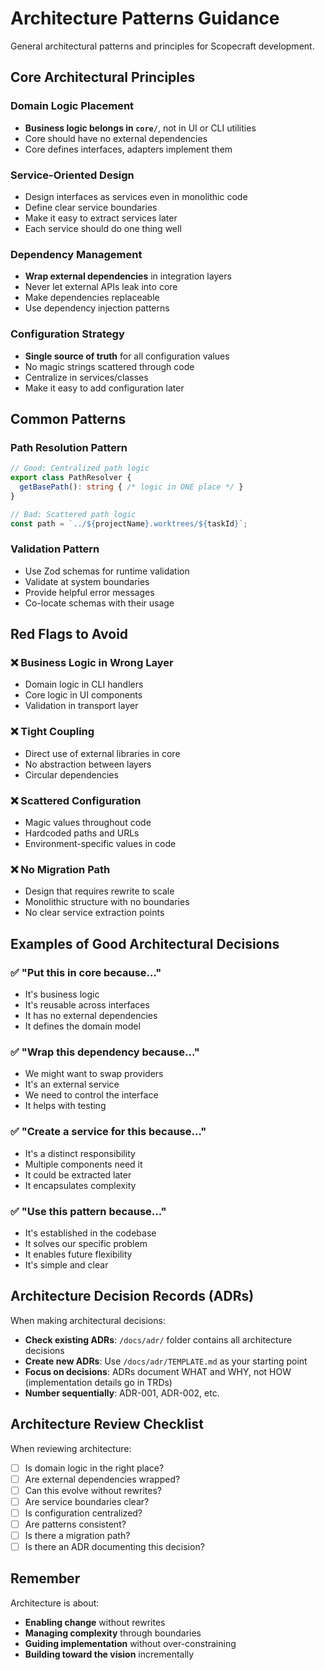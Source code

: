 # Architecture Patterns Guidance

General architectural patterns and principles for Scopecraft development.

## Core Architectural Principles

### Domain Logic Placement
- **Business logic belongs in `core/`**, not in UI or CLI utilities
- Core should have no external dependencies
- Core defines interfaces, adapters implement them

### Service-Oriented Design
- Design interfaces as services even in monolithic code
- Define clear service boundaries
- Make it easy to extract services later
- Each service should do one thing well

### Dependency Management
- **Wrap external dependencies** in integration layers
- Never let external APIs leak into core
- Make dependencies replaceable
- Use dependency injection patterns

### Configuration Strategy
- **Single source of truth** for all configuration values
- No magic strings scattered through code
- Centralize in services/classes
- Make it easy to add configuration later

## Common Patterns


### Path Resolution Pattern
```typescript
// Good: Centralized path logic
export class PathResolver {
  getBasePath(): string { /* logic in ONE place */ }
}

// Bad: Scattered path logic
const path = `../${projectName}.worktrees/${taskId}`;
```

### Validation Pattern
- Use Zod schemas for runtime validation
- Validate at system boundaries
- Provide helpful error messages
- Co-locate schemas with their usage

## Red Flags to Avoid

### ❌ Business Logic in Wrong Layer
- Domain logic in CLI handlers
- Core logic in UI components
- Validation in transport layer

### ❌ Tight Coupling
- Direct use of external libraries in core
- No abstraction between layers
- Circular dependencies

### ❌ Scattered Configuration
- Magic values throughout code
- Hardcoded paths and URLs
- Environment-specific values in code

### ❌ No Migration Path
- Design that requires rewrite to scale
- Monolithic structure with no boundaries
- No clear service extraction points

## Examples of Good Architectural Decisions

### ✅ "Put this in core because..."
- It's business logic
- It's reusable across interfaces
- It has no external dependencies
- It defines the domain model

### ✅ "Wrap this dependency because..."
- We might want to swap providers
- It's an external service
- We need to control the interface
- It helps with testing

### ✅ "Create a service for this because..."
- It's a distinct responsibility
- Multiple components need it
- It could be extracted later
- It encapsulates complexity

### ✅ "Use this pattern because..."
- It's established in the codebase
- It solves our specific problem
- It enables future flexibility
- It's simple and clear

## Architecture Decision Records (ADRs)

When making architectural decisions:
- **Check existing ADRs**: `/docs/adr/` folder contains all architecture decisions
- **Create new ADRs**: Use `/docs/adr/TEMPLATE.md` as your starting point
- **Focus on decisions**: ADRs document WHAT and WHY, not HOW (implementation details go in TRDs)
- **Number sequentially**: ADR-001, ADR-002, etc.

## Architecture Review Checklist

When reviewing architecture:
- [ ] Is domain logic in the right place?
- [ ] Are external dependencies wrapped?
- [ ] Can this evolve without rewrites?
- [ ] Are service boundaries clear?
- [ ] Is configuration centralized?
- [ ] Are patterns consistent?
- [ ] Is there a migration path?
- [ ] Is there an ADR documenting this decision?

## Remember

Architecture is about:
- **Enabling change** without rewrites
- **Managing complexity** through boundaries
- **Guiding implementation** without over-constraining
- **Building toward the vision** incrementally